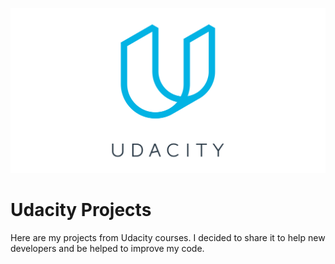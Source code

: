 ![Udacity](/udacity.png)
# Udacity Projects

Here are my projects from Udacity courses. I decided to share it to help new developers and be helped to improve my code.